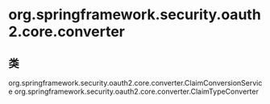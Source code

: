 # org.springframework.security.oauth2.core.converter

## 类

org.springframework.security.oauth2.core.converter.ClaimConversionService
org.springframework.security.oauth2.core.converter.ClaimTypeConverter




